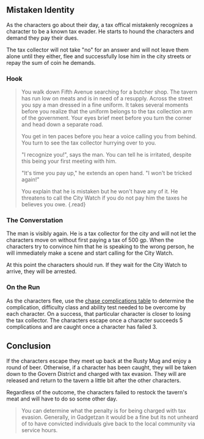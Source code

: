 ## Mistaken Identity
As the characters go about their day, a tax offical mistakenly recognizes a character to be a known tax evader. He starts to hound the characters and demand they pay their dues.

The tax collector will not take "no" for an answer and will not leave them alone until they either, flee and successfully lose him in the city streets or repay the sum of coin he demands.

### Hook
>You walk down Fifth Avenue searching for a butcher shop. The tavern has run low on meats and is in need of a resupply. Across the street you spy a man dressed in a fine uniform. It takes several moments before you realize that the uniform belongs to the tax collection arm of the government. Your eyes brief meet before you turn the corner and head down a separate road.
>
>You get in ten paces before you hear a voice calling you from behind. You turn to see the tax collector hurrying over to you.
>
>"I recognize you!", says the man. You can tell he is irritated, despite this being your first meeting with him.
>
>"It's time you pay up," he extends an open hand. "I won't be tricked again!"
>
>You explain that he is mistaken but he won't have any of it. He threatens to call the City Watch if you do not pay him the taxes he believes you owe.
{.read}

### The Converstation
The man is visibly again. He is a tax collector for the city and will not let the characters move on without first paying a tax of 500 gp. When the characters try to convince him that he is speaking to the wrong person, he will immediately make a scene and start calling for the City Watch.

At this point the characters should run. If they wait for the City Watch to arrive, they will be arrested.

### On the Run
As the characters flee, use the [chase complications table](../../references/tables/chase-complications.md) to determine the complication, difficulty class and ability test needed to be overcome by each character. On a success, that particular character is closer to losing the tax collector. The characters escape once a character succeeds 5 complications and are caught once a character has failed 3.

## Conclusion
If the characters escape they meet up back at the Rusty Mug and enjoy a round of beer. Otherwise, if a character has been caught, they will be taken down to the Govern District and charged with tax evasion. They will are released and return to the tavern a little bit after the other characters.

Regardless of the outcome, the characters failed to restock the tavern's meat and will have to do so some other day.

>You can determine what the penalty is for being charged with tax evasion. Generally, in Gadgetzan it would be a fine but its not unheard of to have convicted individuals give back to the local community via service hours.